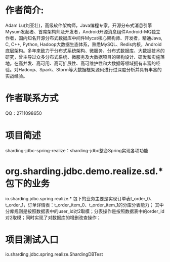 # 作者简介: 
Adam Lu(刘亚壮)，高级软件架构师，Java编程专家，开源分布式消息引擎Mysum发起者、首席架构师及开发者，Android开源消息组件Android-MQ独立作者，国内知名开源分布式数据库中间件Mycat核心架构师、开发者，精通Java, C, C++, Python, Hadoop大数据生态体系，熟悉MySQL、Redis内核，Android底层架构。多年来致力于分布式系统架构、微服务、分布式数据库、大数据技术的研究，曾主导过众多分布式系统、微服务及大数据项目的架构设计、研发和实施落地。在高并发、高可用、高可扩展性、高可维护性和大数据等领域拥有丰富的经验。对Hadoop、Spark、Storm等大数据框架源码进行过深度分析并具有丰富的实战经验。

# 作者联系方式
QQ：2711098650

# 项目简述
sharding-jdbc-spring-realize：sharding-jdbc整合Spring实现各项功能




#	org.sharding.jdbc.demo.realize.sd.* 包下的业务
io.sharding.jdbc.spring.realize.* 包下的业务主要是实现订单表t_order_0、t_order_1，订单详情表：t_order_item_0、t_order_item_1的分库分表能力；
其中分库规则是按照数据表中的user_id对2取模；分表操作是按照数据表中的order_id对2取模；同时实现了对数据库的增删改查操作；

#	项目测试入口
io.sharding.jdbc.spring.realize.ShardingDBTest




